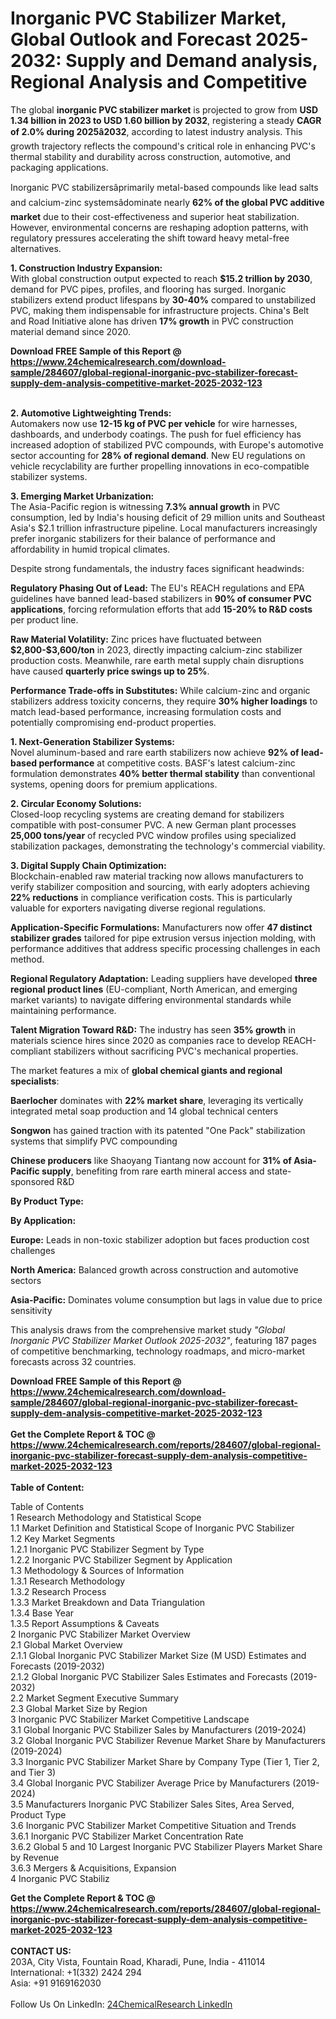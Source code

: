 <h1>Inorganic PVC Stabilizer Market, Global Outlook and Forecast 2025-2032: Supply and Demand analysis, Regional Analysis and Competitive</h1><p>The global <strong>inorganic PVC stabilizer market</strong> is projected to grow from <strong>USD 1.34 billion in 2023 to USD 1.60 billion by 2032</strong>, registering a steady <strong>CAGR of 2.0% during 2025â2032</strong>, according to latest industry analysis. This growth trajectory reflects the compound's critical role in enhancing PVC's thermal stability and durability across construction, automotive, and packaging applications.</p><p>Inorganic PVC stabilizersâprimarily metal-based compounds like lead salts and calcium-zinc systemsâdominate nearly <strong>62% of the global PVC additive market</strong> due to their cost-effectiveness and superior heat stabilization. However, environmental concerns are reshaping adoption patterns, with regulatory pressures accelerating the shift toward heavy metal-free alternatives.</p><p><strong>1. Construction Industry Expansion:</strong><br>
With global construction output expected to reach <strong>$15.2 trillion by 2030</strong>, demand for PVC pipes, profiles, and flooring has surged. Inorganic stabilizers extend product lifespans by <strong>30-40%</strong> compared to unstabilized PVC, making them indispensable for infrastructure projects. China's Belt and Road Initiative alone has driven <strong>17% growth</strong> in PVC construction material demand since 2020.</p><div><b>Download FREE Sample of this Report @ 
            <a href="https://www.24chemicalresearch.com/download-sample/284607/global-regional-inorganic-pvc-stabilizer-forecast-supply-dem-analysis-competitive-market-2025-2032-123">
            https://www.24chemicalresearch.com/download-sample/284607/global-regional-inorganic-pvc-stabilizer-forecast-supply-dem-analysis-competitive-market-2025-2032-123</a></b></div><br><p><strong>2. Automotive Lightweighting Trends:</strong><br>
Automakers now use <strong>12-15 kg of PVC per vehicle</strong> for wire harnesses, dashboards, and underbody coatings. The push for fuel efficiency has increased adoption of stabilized PVC compounds, with Europe's automotive sector accounting for <strong>28% of regional demand</strong>. New EU regulations on vehicle recyclability are further propelling innovations in eco-compatible stabilizer systems.</p><p><strong>3. Emerging Market Urbanization:</strong><br>
The Asia-Pacific region is witnessing <strong>7.3% annual growth</strong> in PVC consumption, led by India's housing deficit of 29 million units and Southeast Asia's $2.1 trillion infrastructure pipeline. Local manufacturers increasingly prefer inorganic stabilizers for their balance of performance and affordability in humid tropical climates.</p><p>Despite strong fundamentals, the industry faces significant headwinds:</p><p><strong>Regulatory Phasing Out of Lead:</strong> The EU's REACH regulations and EPA guidelines have banned lead-based stabilizers in <strong>90% of consumer PVC applications</strong>, forcing reformulation efforts that add <strong>15-20% to R&amp;D costs</strong> per product line.</p><p><strong>Raw Material Volatility:</strong> Zinc prices have fluctuated between <strong>$2,800-$3,600/ton</strong> in 2023, directly impacting calcium-zinc stabilizer production costs. Meanwhile, rare earth metal supply chain disruptions have caused <strong>quarterly price swings up to 25%</strong>.</p><p><strong>Performance Trade-offs in Substitutes:</strong> While calcium-zinc and organic stabilizers address toxicity concerns, they require <strong>30% higher loadings</strong> to match lead-based performance, increasing formulation costs and potentially compromising end-product properties.</p><p><strong>1. Next-Generation Stabilizer Systems:</strong><br>
Novel aluminum-based and rare earth stabilizers now achieve <strong>92% of lead-based performance</strong> at competitive costs. BASF's latest calcium-zinc formulation demonstrates <strong>40% better thermal stability</strong> than conventional systems, opening doors for premium applications.</p><p><strong>2. Circular Economy Solutions:</strong><br>
Closed-loop recycling systems are creating demand for stabilizers compatible with post-consumer PVC. A new German plant processes <strong>25,000 tons/year</strong> of recycled PVC window profiles using specialized stabilization packages, demonstrating the technology's commercial viability.</p><p><strong>3. Digital Supply Chain Optimization:</strong><br>
Blockchain-enabled raw material tracking now allows manufacturers to verify stabilizer composition and sourcing, with early adopters achieving <strong>22% reductions</strong> in compliance verification costs. This is particularly valuable for exporters navigating diverse regional regulations.</p><p><strong>Application-Specific Formulations:</strong> Manufacturers now offer <strong>47 distinct stabilizer grades</strong> tailored for pipe extrusion versus injection molding, with performance additives that address specific processing challenges in each method.</p><p><strong>Regional Regulatory Adaptation:</strong> Leading suppliers have developed <strong>three regional product lines</strong> (EU-compliant, North American, and emerging market variants) to navigate differing environmental standards while maintaining performance.</p><p><strong>Talent Migration Toward R&amp;D:</strong> The industry has seen <strong>35% growth</strong> in materials science hires since 2020 as companies race to develop REACH-compliant stabilizers without sacrificing PVC's mechanical properties.</p><p>The market features a mix of <strong>global chemical giants and regional specialists</strong>:</p><p><strong>Baerlocher</strong> dominates with <strong>22% market share</strong>, leveraging its vertically integrated metal soap production and 14 global technical centers</p><p><strong>Songwon</strong> has gained traction with its patented "One Pack" stabilization systems that simplify PVC compounding</p><p><strong>Chinese producers</strong> like Shaoyang Tiantang now account for <strong>31% of Asia-Pacific supply</strong>, benefiting from rare earth mineral access and state-sponsored R&amp;D</p><p><strong>By Product Type:</strong></p><p><strong>By Application:</strong></p><p><strong>Europe:</strong> Leads in non-toxic stabilizer adoption but faces production cost challenges</p><p><strong>North America:</strong> Balanced growth across construction and automotive sectors</p><p><strong>Asia-Pacific:</strong> Dominates volume consumption but lags in value due to price sensitivity</p><p>This analysis draws from the comprehensive market study <em>"Global Inorganic PVC Stabilizer Market Outlook 2025-2032"</em>, featuring 187 pages of competitive benchmarking, technology roadmaps, and micro-market forecasts across 32 countries.</p><div><b>Download FREE Sample of this Report @ 
            <a href="https://www.24chemicalresearch.com/download-sample/284607/global-regional-inorganic-pvc-stabilizer-forecast-supply-dem-analysis-competitive-market-2025-2032-123">
            https://www.24chemicalresearch.com/download-sample/284607/global-regional-inorganic-pvc-stabilizer-forecast-supply-dem-analysis-competitive-market-2025-2032-123</a></b></div><br><div><b>Get the Complete Report & TOC @ 
            <a href="https://www.24chemicalresearch.com/reports/284607/global-regional-inorganic-pvc-stabilizer-forecast-supply-dem-analysis-competitive-market-2025-2032-123">
            https://www.24chemicalresearch.com/reports/284607/global-regional-inorganic-pvc-stabilizer-forecast-supply-dem-analysis-competitive-market-2025-2032-123</a></b></div><br>
            <b>Table of Content:</b><p>Table of Contents<br />
1 Research Methodology and Statistical Scope<br />
1.1 Market Definition and Statistical Scope of Inorganic PVC Stabilizer<br />
1.2 Key Market Segments<br />
1.2.1 Inorganic PVC Stabilizer Segment by Type<br />
1.2.2 Inorganic PVC Stabilizer Segment by Application<br />
1.3 Methodology & Sources of Information<br />
1.3.1 Research Methodology<br />
1.3.2 Research Process<br />
1.3.3 Market Breakdown and Data Triangulation<br />
1.3.4 Base Year<br />
1.3.5 Report Assumptions & Caveats<br />
2 Inorganic PVC Stabilizer Market Overview<br />
2.1 Global Market Overview<br />
2.1.1 Global Inorganic PVC Stabilizer Market Size (M USD) Estimates and Forecasts (2019-2032)<br />
2.1.2 Global Inorganic PVC Stabilizer Sales Estimates and Forecasts (2019-2032)<br />
2.2 Market Segment Executive Summary<br />
2.3 Global Market Size by Region<br />
3 Inorganic PVC Stabilizer Market Competitive Landscape<br />
3.1 Global Inorganic PVC Stabilizer Sales by Manufacturers (2019-2024)<br />
3.2 Global Inorganic PVC Stabilizer Revenue Market Share by Manufacturers (2019-2024)<br />
3.3 Inorganic PVC Stabilizer Market Share by Company Type (Tier 1, Tier 2, and Tier 3)<br />
3.4 Global Inorganic PVC Stabilizer Average Price by Manufacturers (2019-2024)<br />
3.5 Manufacturers Inorganic PVC Stabilizer Sales Sites, Area Served, Product Type<br />
3.6 Inorganic PVC Stabilizer Market Competitive Situation and Trends<br />
3.6.1 Inorganic PVC Stabilizer Market Concentration Rate<br />
3.6.2 Global 5 and 10 Largest Inorganic PVC Stabilizer Players Market Share by Revenue<br />
3.6.3 Mergers & Acquisitions, Expansion<br />
4 Inorganic PVC Stabiliz</p><div><b>Get the Complete Report & TOC @ 
            <a href="https://www.24chemicalresearch.com/reports/284607/global-regional-inorganic-pvc-stabilizer-forecast-supply-dem-analysis-competitive-market-2025-2032-123">
            https://www.24chemicalresearch.com/reports/284607/global-regional-inorganic-pvc-stabilizer-forecast-supply-dem-analysis-competitive-market-2025-2032-123</a></b></div><br><b>CONTACT US:</b><br>
            203A, City Vista, Fountain Road, Kharadi, Pune, India - 411014<br>
            International: +1(332) 2424 294<br>
            Asia: +91 9169162030 <br><br>
            Follow Us On LinkedIn: <a href="https://www.linkedin.com/company/24chemicalresearch/">24ChemicalResearch LinkedIn</a>